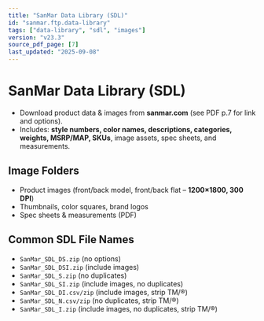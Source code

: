```yaml
---
title: "SanMar Data Library (SDL)"
id: "sanmar.ftp.data-library"
tags: ["data-library", "sdl", "images"]
version: "v23.3"
source_pdf_page: [7]
last_updated: "2025-09-08"
---
```


# SanMar Data Library (SDL)

- Download product data & images from **sanmar.com** (see PDF p.7 for link and options).  
- Includes: **style numbers, color names, descriptions, categories, weights, MSRP/MAP, SKUs**, image assets, spec sheets, and measurements.

## Image Folders
- Product images (front/back model, front/back flat – **1200×1800, 300 DPI**)
- Thumbnails, color squares, brand logos
- Spec sheets & measurements (PDF)

## Common SDL File Names
- `SanMar_SDL_DS.zip` (no options)
- `SanMar_SDL_DSI.zip` (include images)
- `SanMar_SDL_S.zip` (no duplicates)
- `SanMar_SDL_SI.zip` (include images, no duplicates)
- `SanMar_SDL_DI.csv/zip` (include images, strip TM/®)
- `SanMar_SDL_N.csv/zip` (no duplicates, strip TM/®)
- `SanMar_SDL_I.zip` (include images, no duplicates, strip TM/®)
